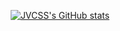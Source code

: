 <div align="center">
    
  [![JVCSS's GitHub stats](https://github-readme-stats.vercel.app/api?username=jvcss&show_icons=true&theme=gotham&count_private=true&include_all_commits=true)](https://calendly.com/joaovictorcardoso/30min)
</div>
